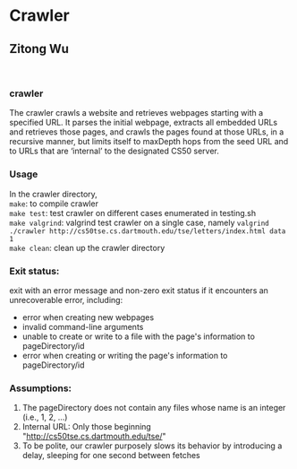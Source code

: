 # Crawler
## Zitong Wu

<br > 

### crawler

The crawler crawls a website and retrieves webpages starting with a specified URL. It parses the initial webpage, extracts all embedded URLs and retrieves those pages, and crawls the pages found at those URLs, in a recursive manner, but limits itself to maxDepth hops from the seed URL and to URLs that are ‘internal’ to the designated CS50 server.
 

### Usage
In the crawler directory,   
`make`: to compile crawler  
`make test`:  test crawler on different cases enumerated in testing.sh  
`make valgrind`: valgrind test crawler on a single case, namely     `valgrind ./crawler http://cs50tse.cs.dartmouth.edu/tse/letters/index.html data 1`  
`make clean`: clean up the crawler directory


### Exit status:

exit with an error message and non-zero exit status if it encounters an unrecoverable error, including:

* error when creating new webpages
* invalid command-line arguments  
* unable to create or write to a file with the page's information to pageDirectory/id
* error when creating or writing the page's information to pageDirectory/id


### Assumptions:

1. The pageDirectory does not contain any files whose name is an integer (i.e., 1, 2, ...)
2. Internal URL: Only those beginning "http://cs50tse.cs.dartmouth.edu/tse/"
3. To be polite, our crawler purposely slows its behavior by introducing a delay, sleeping for one second between fetches